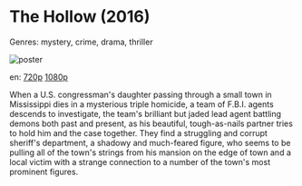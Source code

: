 # The Hollow (2016)

Genres: mystery, crime, drama, thriller

![poster](http://image.tmdb.org/t/p/w500/bk5AZW3KjHmVsXq0HbC7YAyfq9J.jpg)

en:
  [720p](magnet:?xt=urn:btih:75A4618C42329ADBC6589495669F8EAA9DC77EC6&tr=udp://glotorrents.pw:6969/announce&tr=udp://tracker.opentrackr.org:1337/announce&tr=udp://torrent.gresille.org:80/announce&tr=udp://tracker.openbittorrent.com:80&tr=udp://tracker.coppersurfer.tk:6969&tr=udp://tracker.leechers-paradise.org:6969&tr=udp://p4p.arenabg.ch:1337&tr=udp://tracker.internetwarriors.net:1337)
  [1080p](magnet:?xt=urn:btih:D9E76C3E28E47F365FB04E127FB4A175B4AC1D59&tr=udp://glotorrents.pw:6969/announce&tr=udp://tracker.opentrackr.org:1337/announce&tr=udp://torrent.gresille.org:80/announce&tr=udp://tracker.openbittorrent.com:80&tr=udp://tracker.coppersurfer.tk:6969&tr=udp://tracker.leechers-paradise.org:6969&tr=udp://p4p.arenabg.ch:1337&tr=udp://tracker.internetwarriors.net:1337)
  


When a U.S. congressman's daughter passing through a small town in Mississippi dies in a mysterious triple homicide, a team of F.B.I. agents descends to investigate, the team's brilliant but jaded lead agent battling demons both past and present, as his beautiful, tough-as-nails partner tries to hold him and the case together. They find a struggling and corrupt sheriff's department, a shadowy and much-feared figure, who seems to be pulling all of the town's strings from his mansion on the edge of town and a local victim with a strange connection to a number of the town's most prominent figures.
